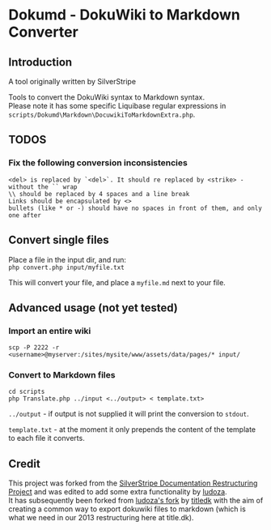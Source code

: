 

# Dokumd - DokuWiki to Markdown Converter



## Introduction

A tool originally written by SilverStripe



Tools to convert the DokuWiki syntax to Markdown syntax.    
Please note it has some specific Liquibase regular expressions in `scripts/Dokumd\Markdown\DocuwikiToMarkdownExtra.php`.

## TODOS

### Fix the following conversion inconsistencies

	<del> is replaced by `<del>`. It should re replaced by <strike> - without the `` wrap
	\\ should be replaced by 4 spaces and a line break
	Links should be encapsulated by <>
	bullets (like * or -) should have no spaces in front of them, and only one after




## Convert single files

Place a file in the input dir, and run:    
`php convert.php input/myfile.txt`

This will convert your file, and place a `myfile.md` next to your file.


## Advanced usage (not yet tested)


### Import an entire wiki

	scp -P 2222 -r <username>@myserver:/sites/mysite/www/assets/data/pages/* input/

### Convert to Markdown files

	cd scripts
	php Translate.php ../input <../output> < template.txt>

`../output` - if output is not supplied it will print the conversion to `stdout`.

`template.txt` - at the moment it only prepends the content of the template to each file it converts. 

## Credit

This project was forked from the [SilverStripe Documentation Restructuring Project](https://github.com/chillu/silverstripe-doc-restructuring) 
and was edited to add some extra functionality by [ludoza](https://github.com/ludoza).    
It has subsequently been forked from [ludoza's fork](https://github.com/ludoza/Liquibase-DokuWiki-to-Markdown-Converter) by [titledk](https://github.com/titledk) with the
aim of creating a common way to export dokuwiki files to markdown (which is what we need in our 2013 restructuring here
at title.dk).